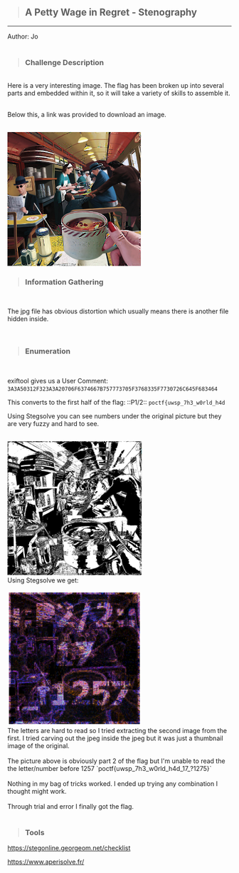 > ## A Petty Wage in Regret - Stenography

---

Author: Jo
<br>
<br>

> ### Challenge Description

<br>
Here is a very interesting image. The flag has been broken up into several parts and embedded within it, so it will take a variety of skills to assemble it.
<br>
<br>

Below this, a link was provided to download an image.
<br><br>

<img height=300 src=DF2.jpg>
<br>

> ### Information Gathering
<br>


The jpg file has obvious distortion which usually means there is another file hidden inside.

<br>

> ### Enumeration
<br>


exiftool gives us a User Comment: `3A3A50312F323A3A20706F6374667B757773705F3768335F7730726C645F683464` 

This converts to the first half of the flag: ::P1/2:: `poctf{uwsp_7h3_w0rld_h4d`

Using Stegsolve you can see numbers under the original picture but they are very fuzzy and hard to see.
<br>
<br>

<img height=300 src=ds2fuzzy.png>
<br>
Using Stegsolve we get:
<br>
<br>
<img height=300 src=DS2.png>
<br>
The letters are hard to read so I tried extracting the second image from the first. I tried carving out the jpeg inside the jpeg but it was just a thumbnail image of the original.
<br>
<br>
The picture above is obviously part 2 of the flag but I'm unable to read the the letter/number before 1257 `poctf{uwsp_7h3_w0rld_h4d_17_?1275}`
<br>
<br>
Nothing in my bag of tricks worked. I ended up trying any combination I thought might work.
<br>
<br>
Through trial and error I finally got the flag.
<br>
<br>

> ### Tools


https://stegonline.georgeom.net/checklist

https://www.aperisolve.fr/